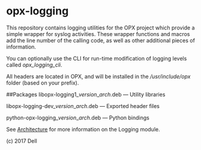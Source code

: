 # opx-logging
This repository contains logging utilities for the OPX project which provide a simple wrapper for syslog activities. These wrapper functions and macros add the line number of the calling code, as well as other additional pieces of information.

You can optionally use the CLI for run-time modification of logging levels called _opx_logging_cli_.

All headers are located in OPX, and will be installed in the _*/usr/include/opx*_ folder (based on your prefix).

##Packages
libopx-logging1\_*version*\_*arch*.deb — Utility libraries  

libopx-logging-dev\_*version*\_*arch*.deb — Exported header files

python-opx-logging\_*version*\_*arch*.deb — Python bindings 

See [Architecture](https://github.com/open-switch/opx-docs/wiki/Architecture) for more information on the Logging module.

(c) 2017 Dell
